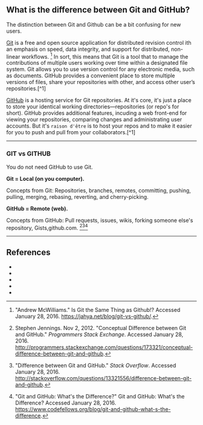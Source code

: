 ## What is the difference between Git and GitHub?

The distinction between Git and Github can be a bit confusing for new users.

[Git](https://git-scm.com/) is a free and open source application for distributed revision control ith an emphasis on speed, data integrity, and support for distributed, non-linear workflows. [^mcwilliams]  In sort, this means that Git is a tool that to manage the contributions of multiple users working over time within a designated file system. Git allows you to use version control for any electronic media, such as documents. GitHub provides a convenient place to store multiple versions of files, share your repositories with other, and access other user’s repositories.[^1]

[GitHub](https://github.com/) is a hosting service for Git repositories. At it's core, it's just a place to store your identical working directories&mdash;repositories (or repo's for short). GitHub provides additional features, incuding a web front-end for viewing your repositories, comparing changes and administrating user accounts. But it's `raison d'être` is to host your repos and to make it easier for you to push and pull from your collaborators.[^1]

---

### GIT vs GITHUB

You do not need GitHub to use Git.

<strong> Git = Local (on you computer).</strong> 

Concepts from Git: Repositories, branches, remotes, committing, pushing, pulling, merging, rebasing, reverting, and cherry-picking.

<strong> GitHub = Remote (web).</strong> 

Concepts from GitHub: Pull requests, issues, wikis, forking someone else's repository, Gists,github.com. [^2][^3][^4]

---

## References


* [^mcwilliams]:"Andrew McWilliams." Is Git the Same Thing as Github!? Accessed January 28, 2016. https://jahya.net/blog/git-vs-github/. 
* [^2]: Stephen Jennings. Nov 2, 2012.  "Conceptual Difference between Git and GitHub." *Programmers Stack Exchange*. Accessed January 28, 2016. http://programmers.stackexchange.com/questions/173321/conceptual-difference-between-git-and-github.
* [^3]: "Difference between Git and GitHub." *Stack Overflow*. Accessed January 28, 2016. http://stackoverflow.com/questions/13321556/difference-between-git-and-github. 
* [^4]: "Git and GitHub: What's the Difference?" Git and GitHub: What's the Difference? Accessed January 28, 2016. https://www.codefellows.org/blog/git-and-github-what-s-the-difference. 
* [^5]: https://en.wikipedia.org/wiki/Git_(software)



